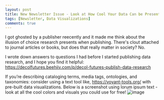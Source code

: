 ```yaml
---
layout: post
title: New Newsletter Issue - Look at How Cool Your Data Can be Presented
tags: [Newsletter, Data Visualizations]
comments: true
---
```

I got ghosted by a publisher reecently and it made me think about the illusion of choice research presents when publishing. There's clout attached to journal articles or books, but does that really matter in society? No. 

I wrote down answers to questions I had before I started publishing data research, and I hope you find it helpful: https://decolfutures.beehiiv.com/p/decol-futures-publish-data-research

If you’re describing cataloging terms, media tags, ontologies, and taxonomies: consider using a text tool like, https://voyant-tools.org/ with pre-built data visualizations. Below is a screenshot using lorum ipsum text - look at all the cool colors and visuals you could use for free!
![image](https://github.com/user-attachments/assets/39610a2a-2a3a-4139-bba6-98bcce81571c)
